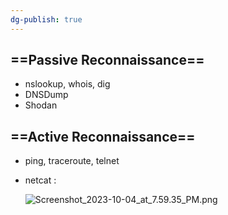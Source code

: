 ```yaml
---
dg-publish: true
---
```







## ==Passive Reconnaissance==

- nslookup, whois, dig
- DNSDump
- Shodan

## ==Active Reconnaissance==

- ping, traceroute, telnet
- netcat :
    
    ![Screenshot_2023-10-04_at_7.59.35_PM.png](/img/user/img/Screenshot_2023-10-04_at_7.59.35_PM.png)